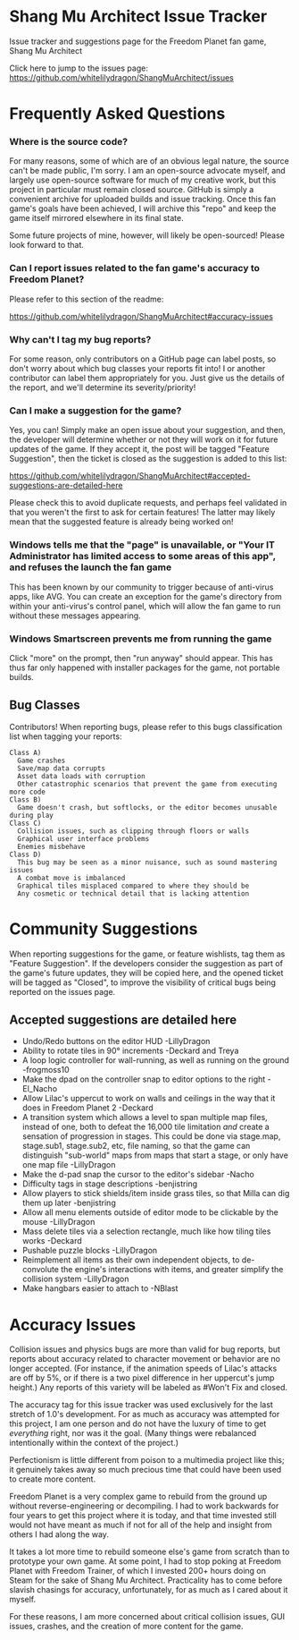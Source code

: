 # Shang Mu Architect Issue Tracker

Issue tracker and suggestions page for the Freedom Planet fan game, Shang Mu Architect

Click here to jump to the issues page: https://github.com/whitelilydragon/ShangMuArchitect/issues

# Frequently Asked Questions

### Where is the source code?

For many reasons, some of which are of an obvious legal nature, the source can't be made public, I'm sorry. I am an open-source advocate myself, and largely use open-source software for much of my creative work, but this project in particular must remain closed source. GitHub is simply a convenient archive for uploaded builds and issue tracking. Once this fan game's goals have been achieved, I will archive this "repo" and keep the game itself mirrored elsewhere in its final state.

Some future projects of mine, however, will likely be open-sourced! Please look forward to that.

### Can I report issues related to the fan game's accuracy to Freedom Planet?

Please refer to this section of the readme:

https://github.com/whitelilydragon/ShangMuArchitect#accuracy-issues

### Why can't I tag my bug reports?

For some reason, only contributors on a GitHub page can label posts, so don't worry about which bug classes your reports fit into! I or another contributor can label them appropriately for you. Just give us the details of the report, and we'll determine its severity/priority!

### Can I make a suggestion for the game?

Yes, you can! Simply make an open issue about your suggestion, and then, the developer will determine whether or not they will work on it for future updates of the game. If they accept it, the post will be tagged "Feature Suggestion", then the ticket is closed as the suggestion is added to this list:

https://github.com/whitelilydragon/ShangMuArchitect#accepted-suggestions-are-detailed-here

Please check this to avoid duplicate requests, and perhaps feel validated in that you weren't the first to ask for certain features! The latter may likely mean that the suggested feature is already being worked on!

### Windows tells me that the "page" is unavailable, or "Your IT Administrator has limited access to some areas of this app", and refuses the launch the fan game

This has been known by our community to trigger because of anti-virus apps, like AVG. You can create an exception for the game's directory from within your anti-virus's control panel, which will allow the fan game to run without these messages appearing.

### Windows Smartscreen prevents me from running the game

Click "more" on the prompt, then "run anyway" should appear. This has thus far only happened with installer packages for the game, not portable builds.

**Bug Classes**
---------------

Contributors! When reporting bugs, please refer to this bugs classification list when tagging your reports:
```
Class A)
  Game crashes
  Save/map data corrupts 
  Asset data loads with corruption
  Other catastrophic scenarios that prevent the game from executing more code
Class B)
  Game doesn't crash, but softlocks, or the editor becomes unusable during play
Class C)
  Collision issues, such as clipping through floors or walls
  Graphical user interface problems
  Enemies misbehave
Class D)
  This bug may be seen as a minor nuisance, such as sound mastering issues
  A combat move is imbalanced
  Graphical tiles misplaced compared to where they should be
  Any cosmetic or technical detail that is lacking attention  
```

# Community Suggestions

When reporting suggestions for the game, or feature wishlists, tag them as "Feature Suggestion". If the developers consider the suggestion as part of the game's future updates, they will be copied here, and the opened ticket will be tagged as "Closed", to improve the visibility of critical bugs being reported on the issues page.

## Accepted suggestions are detailed here

- Undo/Redo buttons on the editor HUD -LillyDragon
- Ability to rotate tiles in 90° increments -Deckard and Treya
- A loop logic controller for wall-running, as well as running on the ground -frogmoss10
- Make the dpad on the controller snap to editor options to the right -El_Nacho
- Allow Lilac's uppercut to work on walls and ceilings in the way that it does in Freedom Planet 2 -Deckard
- A transition system which allows a level to span multiple map files, instead of one, both to defeat the 16,000 tile limitation *and* create a sensation of progression in stages. This could be done via stage.map, stage.sub1, stage.sub2, etc, file naming, so that the game can distinguish "sub-world" maps from maps that start a stage, or only have one map file -LillyDragon
- Make the d-pad snap the cursor to the editor's sidebar -Nacho
- Difficulty tags in stage descriptions -benjistring
- Allow players to stick shields/item inside grass tiles, so that Milla can dig them up later -benjistring
- Allow all menu elements outside of editor mode to be clickable by the mouse -LillyDragon
- Mass delete tiles via a selection rectangle, much like how tiling tiles works -Deckard
- Pushable puzzle blocks -LillyDragon
- Reimplement all items as their own independent objects, to de-convolute the engine's interactions with items, and greater simplify the collision system -LillyDragon
- Make hangbars easier to attach to -NBlast

# Accuracy Issues

Collision issues and physics bugs are more than valid for bug reports, but reports about accuracy related to character movement or behavior are no longer accepted. (For instance, if the animation speeds of Lilac's attacks are off by 5%, or if there is a two pixel difference in her uppercut's jump height.) Any reports of this variety will be labeled as #Won't Fix and closed.

The accuracy tag for this issue tracker was used exclusively for the last stretch of 1.0's development. For as much as accuracy was attempted for this project, I am one person and do not have the luxury of time to get *everything* right, nor was it the goal. (Many things were rebalanced intentionally within the context of the project.)

Perfectionism is little different from poison to a multimedia project like this; it genuinely takes away so much precious time that could have been used to create more content.

Freedom Planet is a very complex game to rebuild from the ground up without reverse-engineering or decompiling. I had to work backwards for four years to get this project where it is today, and that time invested still would not have meant as much if not for all of the help and insight from others I had along the way.

It takes a lot more time to rebuild someone else's game from scratch than to prototype your own game. At some point, I had to stop poking at Freedom Planet with Freedom Trainer, of which I invested 200+ hours doing on Steam for the sake of Shang Mu Architect. Practicality has to come before slavish chasings for accuracy, unfortunately, for as much as I cared about it myself.

For these reasons, I am more concerned about critical collision issues, GUI issues, crashes, and the creation of more content for the game.
